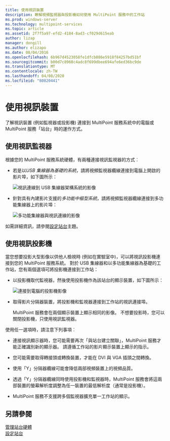 ```yaml
---
title: 使用視訊裝置
description: 瞭解視頻監視器與投影機如何使用 MultiPoint 服務中的工作站
ms.prod: windows-server
ms.technology: multipoint-services
ms.topic: article
ms.assetid: 2f7f5a97-efd2-4184-8ad3-cf029d615eab
author: lizap
manager: dongill
ms.author: elizapo
ms.date: 08/04/2016
ms.openlocfilehash: 6b967d4523058fe1dfcb086e5918f84257bd51bf
ms.sourcegitcommit: b00d7c8968c4adc8f699dbee694afe6ed36bc9de
ms.translationtype: MT
ms.contentlocale: zh-TW
ms.lasthandoff: 04/08/2020
ms.locfileid: "80820441"
---
```

# <a name="work-with-video-devices"></a>使用視訊裝置
了解視訊裝置 (例如監視器或投影機) 連接到 MultiPoint 服務系統中的電腦或 MultiPoint 服務「站台」時的運作方式。  
  
## <a name="working-with-video-monitors"></a>使用視訊監視器  
根據您的 MultiPoint 服務系統硬體，有兩種連接視訊監視器的方式︰  
  
-   若是以*USB 集線器為基礎的系統*，請將視頻監視器纜線連接到電腦上開啟的影片埠，如下圖所示：  
  
    ![視訊連線到 USB 集線器架構系統的影像](./media/WMSVideoConnection.gif)  
  
-   針對具有內建影片支援的*多功能中樞型系統*，請將視頻監視器纜線連接到多功能集線器上的影片埠：  
  
    ![多功能集線器與視訊連線的影像](./media/WMSMultifunctionHubVideoConnection.gif)  
  
如需詳細資訊，請參閱[設定站台](Set-Up-a-Station.md)主題。  
  
## <a name="working-with-video-projectors"></a>使用視訊投影機  
當您想要投影大型影像以供他人檢視時 (例如在實驗室中)，可以將視訊投影機連接到您的 MultiPoint 服務系統。 對於 USB 集線器和以多功能集線器為基礎的工作站，您有兩個選項可將投影機連接到工作站：  
  
-   以投影機取代監視器，然後使用投影機作為該站台的顯示裝置，如下圖所示：  
  
    ![連接到電腦的投影機影像](./media/WMSVideoProjectorConnection.gif)  
  
-   取得影片分隔器裝置，將投影機和監視器連接到工作站的視訊連接埠。  
  
    MultiPoint 服務會在兩個顯示裝置上顯示相同的影像。 不想要投影時，您可以關閉投影機，只使用視訊監視器。  
  
使用任一選項時，請注意下列事項︰  
  
-   連接視訊顯示器時，您可能需要再次「與站台建立關聯」，MultiPoint 服務才能正確識別新的顯示器。 請遵循工作站的影片顯示裝置上顯示的指示。  
  
-   您可能需要取得轉接頭或轉換裝置，才能在 DVI 與 VGA 插頭之間轉換。  
  
-   使用「Y」分隔器纜線可能會降低兩部視頻裝置上的視頻品質。  
  
-   透過「Y」分隔器纜線同時使用投影機和監視器時，MultiPoint 服務會將這兩部裝置的螢幕解析度調整為任一裝置的最低解析度（通常是投影機）。  
  
-   MultiPoint 服務不支援跨多個監視器擴充單一工作站的顯示。  
  
## <a name="see-also"></a>另請參閱  
[管理站台硬體](Manage-Station-Hardware.md)  
[設定站台](Set-Up-a-Station.md) 